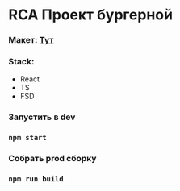 # RCA Проект бургерной

### Макет: [Тут](https://www.figma.com/design/zFGN2O5xktHl9VmoOieq5E/React-_-%D0%9F%D1%80%D0%BE%D0%B5%D0%BA%D1%82%D0%BD%D1%8B%D0%B5-%D0%B7%D0%B0%D0%B4%D0%B0%D1%87%D0%B8_external_link?node-id=0-1&node-type=canvas&t=p6h2zSrejuYbSTSE-0)

### Stack:
* React
* TS
* FSD

### Запустить в dev
### `npm start`

### Собрать prod сборку
### `npm run build`
